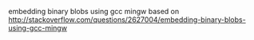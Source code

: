 embedding binary blobs using gcc mingw
based on http://stackoverflow.com/questions/2627004/embedding-binary-blobs-using-gcc-mingw